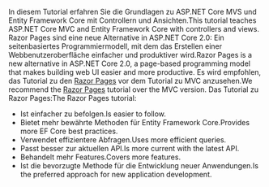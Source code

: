 <span data-ttu-id="2b26c-101">In diesem Tutorial erfahren Sie die Grundlagen zu ASP.NET Core MVS und Entity Framework Core mit Controllern und Ansichten.</span><span class="sxs-lookup"><span data-stu-id="2b26c-101">This tutorial teaches ASP.NET Core MVC and Entity Framework Core with controllers and views.</span></span> <span data-ttu-id="2b26c-102">Razor Pages sind eine neue Alternative in ASP.NET Core 2.0: Ein seitenbasiertes Programmiermodell, mit dem das Erstellen einer Webbenutzeroberfläche einfacher und produktiver wird.</span><span class="sxs-lookup"><span data-stu-id="2b26c-102">Razor Pages is a new alternative in ASP.NET Core 2.0, a page-based programming model that makes building web UI easier and more productive.</span></span> <span data-ttu-id="2b26c-103">Es wird empfohlen, das Tutorial zu den [Razor Pages](xref:data/ef-rp/intro) vor dem Tutorial zu MVC anzusehen.</span><span class="sxs-lookup"><span data-stu-id="2b26c-103">We recommend the [Razor Pages](xref:data/ef-rp/intro) tutorial over the MVC version.</span></span> <span data-ttu-id="2b26c-104">Das Tutorial zu Razor Pages:</span><span class="sxs-lookup"><span data-stu-id="2b26c-104">The Razor Pages tutorial:</span></span>

* <span data-ttu-id="2b26c-105">Ist einfacher zu befolgen.</span><span class="sxs-lookup"><span data-stu-id="2b26c-105">Is easier to follow.</span></span>
* <span data-ttu-id="2b26c-106">Bietet mehr bewährte Methoden für Entity Framework Core.</span><span class="sxs-lookup"><span data-stu-id="2b26c-106">Provides more EF Core best practices.</span></span>
* <span data-ttu-id="2b26c-107">Verwendet effizientere Abfragen.</span><span class="sxs-lookup"><span data-stu-id="2b26c-107">Uses more efficient queries.</span></span>
* <span data-ttu-id="2b26c-108">Passt besser zur aktuellen API.</span><span class="sxs-lookup"><span data-stu-id="2b26c-108">Is more current with the latest API.</span></span>
* <span data-ttu-id="2b26c-109">Behandelt mehr Features.</span><span class="sxs-lookup"><span data-stu-id="2b26c-109">Covers more features.</span></span>
* <span data-ttu-id="2b26c-110">Ist die bevorzugte Methode für die Entwicklung neuer Anwendungen.</span><span class="sxs-lookup"><span data-stu-id="2b26c-110">Is the preferred approach for new application development.</span></span>
